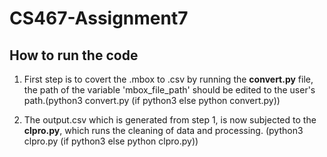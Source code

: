 # CS467-Assignment7

## How to run the code

1. First step is to covert the .mbox to .csv by running the **convert.py** file, the path of the variable 'mbox_file_path' should be edited to the user's path.(python3 convert.py (if python3 else python convert.py))

2. The output.csv which is generated from step 1, is now subjected to the **clpro.py**, which runs the cleaning of data and processing. (python3 clpro.py (if python3 else python clpro.py))
